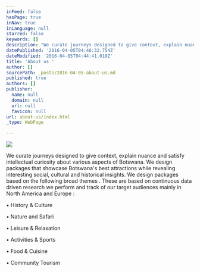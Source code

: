```yaml
---
inFeed: false
hasPage: true
inNav: true
inLanguage: null
starred: false
keywords: []
description: "We curate journeys designed to give context, explain nuance and satisfy intellectual curiosity about various aspects of Botswana. We design packages that showcase Botswana's best attractions while revealing interesting social, cultural and historical insights. We design packages based on the following broad themes . These are based on continuous data driven research we perform and track of our target audiences mainly in North America and Europe :"
datePublished: '2016-04-05T04:46:32.754Z'
dateModified: '2016-04-05T04:44:41.018Z'
title: 'About us '
author: []
sourcePath: _posts/2016-04-05-about-us.md
published: true
authors: []
publisher:
  name: null
  domain: null
  url: null
  favicon: null
url: about-us/index.html
_type: WebPage

---
```

![](https://the-grid-user-content.s3-us-west-2.amazonaws.com/46d9b4c0-7653-47ad-8ef6-04d7970b064d.jpg)

We curate journeys designed to give context, explain nuance and satisfy intellectual curiosity about various aspects of Botswana. We design packages that showcase Botswana's best attractions while revealing interesting social, cultural and historical insights. We design packages based on the following broad themes . These are based on continuous data driven research we perform and track of our target audiences mainly in North America and Europe :

• History & Culture

• Nature and Safari

• Leisure & Relaxation

• Activities & Sports

• Food & Cuisine

• Community Tourism